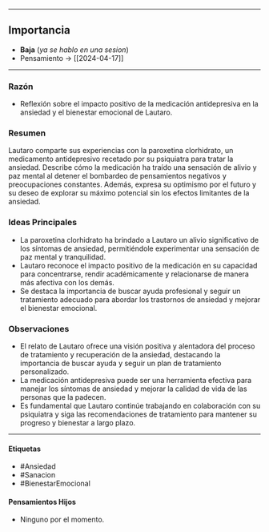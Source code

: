 
---
## Importancia

- **Baja** (*ya se hablo en una sesion*)
- Pensamiento -> [[2024-04-17]]

---


### Razón
- Reflexión sobre el impacto positivo de la medicación antidepresiva en la ansiedad y el bienestar emocional de Lautaro.

### Resumen
Lautaro comparte sus experiencias con la paroxetina clorhidrato, un medicamento antidepresivo recetado por su psiquiatra para tratar la ansiedad. Describe cómo la medicación ha traído una sensación de alivio y paz mental al detener el bombardeo de pensamientos negativos y preocupaciones constantes. Además, expresa su optimismo por el futuro y su deseo de explorar su máximo potencial sin los efectos limitantes de la ansiedad.

### Ideas Principales
- La paroxetina clorhidrato ha brindado a Lautaro un alivio significativo de los síntomas de ansiedad, permitiéndole experimentar una sensación de paz mental y tranquilidad.
- Lautaro reconoce el impacto positivo de la medicación en su capacidad para concentrarse, rendir académicamente y relacionarse de manera más afectiva con los demás.
- Se destaca la importancia de buscar ayuda profesional y seguir un tratamiento adecuado para abordar los trastornos de ansiedad y mejorar el bienestar emocional.

### Observaciones
- El relato de Lautaro ofrece una visión positiva y alentadora del proceso de tratamiento y recuperación de la ansiedad, destacando la importancia de buscar ayuda y seguir un plan de tratamiento personalizado.
- La medicación antidepresiva puede ser una herramienta efectiva para manejar los síntomas de ansiedad y mejorar la calidad de vida de las personas que la padecen.
- Es fundamental que Lautaro continúe trabajando en colaboración con su psiquiatra y siga las recomendaciones de tratamiento para mantener su progreso y bienestar a largo plazo.

---

#### Etiquetas
- #Ansiedad
- #Sanacion
- #BienestarEmocional

#### Pensamientos Hijos
- Ninguno por el momento.